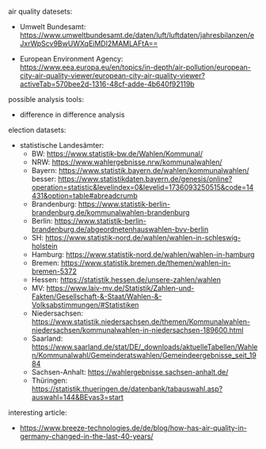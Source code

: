 air quality datesets:

- Umwelt Bundesamt: 
https://www.umweltbundesamt.de/daten/luft/luftdaten/jahresbilanzen/eJxrWpScv9BwUWXqEiMDI2MAMLAFtA==

- European Environment Agency:
https://www.eea.europa.eu/en/topics/in-depth/air-pollution/european-city-air-quality-viewer/european-city-air-quality-viewer?activeTab=570bee2d-1316-48cf-adde-4b640f92119b

possible analysis tools: 
- difference in difference analysis

election datasets:
- statistische Landesämter:
  - BW: https://www.statistik-bw.de/Wahlen/Kommunal/
  - NRW: https://www.wahlergebnisse.nrw/kommunalwahlen/
  - Bayern: https://www.statistik.bayern.de/wahlen/kommunalwahlen/ besser: https://www.statistikdaten.bayern.de/genesis/online?operation=statistic&levelindex=0&levelid=1736093250515&code=14431&option=table#abreadcrumb 
  - Brandenburg: https://www.statistik-berlin-brandenburg.de/kommunalwahlen-brandenburg
  - Berlin: https://www.statistik-berlin-brandenburg.de/abgeordnetenhauswahlen-bvv-berlin
  - SH: https://www.statistik-nord.de/wahlen/wahlen-in-schleswig-holstein
  - Hamburg: https://www.statistik-nord.de/wahlen/wahlen-in-hamburg
  - Bremen: https://www.statistik.bremen.de/themen/wahlen-in-bremen-5372
  - Hessen: https://statistik.hessen.de/unsere-zahlen/wahlen
  - MV: https://www.laiv-mv.de/Statistik/Zahlen-und-Fakten/Gesellschaft-&-Staat/Wahlen-&-Volksabstimmungen/#Statistiken
  - Niedersachsen: https://www.statistik.niedersachsen.de/themen/Kommunalwahlen-niedersachsen/kommunalwahlen-in-niedersachsen-189600.html
  - Saarland: https://www.saarland.de/stat/DE/_downloads/aktuelleTabellen/Wahlen/Kommunalwahl/Gemeinderatswahlen/Gemeindeergebnisse_seit_1984
  - Sachsen-Anhalt: https://wahlergebnisse.sachsen-anhalt.de/
  - Thüringen: https://statistik.thueringen.de/datenbank/tabauswahl.asp?auswahl=144&BEvas3=start

interesting article: 
- https://www.breeze-technologies.de/de/blog/how-has-air-quality-in-germany-changed-in-the-last-40-years/

